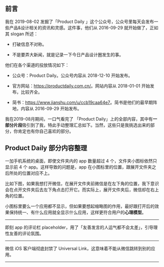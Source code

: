 
## 前言

我在 2019-08-02 发掘了「Product Daily 」这个公众号，公众号里每天会发布一些产品&设计相关的资讯和灵感。这件事，他们从 2016-09-29 就开始做了，正如其 slogan 所述：

- 打破信息不对称。

- 不是要弄大新闻，就是记录一下今日产品设计圈发生的事。

他们在各个渠道的投放情况如下：

- 公众号：Product Daily。公众号内容从 2018-12-10 开始发布。

- 官方网站：<https://productdaily.com.cn/>。网站内容从 2018-01-01 开始发布，比较齐全。

- 简书：<https://www.jianshu.com/u/ccb19caa64e7>。简书是他们的最早期阵地，内容从 2016-09-29 开始发布。

我在2019-08月期间，一口气看完了 「Product Daily」上的全部内容，其中有**一部分片段**吸引到了我，特此手动整理汇总如下。当然，这些只是我挑选出来的部分，你肯定也有你自己喜欢的部分。

## Product Daily 部分内容整理

一加手机系统的桌面，即使文件夹内的 app 数量超过 4 个，文件夹小图标依然只显示前 4 个 app。这样导致的问题是，app 在小图标里的位置，跟展开文件夹之后所处的位置对应不上。

比如下图，如果我想打开微信，在展开文件夹前微信是在左下角的位置，我下意识会在点开文件夹后去左下角点击打开它。而实际上，展开文件夹后，微信却在右上角的位置。

小图标里要么一个应用都不显示，但如果要想起缩略图的作用，最好跟打开后的效果保持统一、有什么应用就全显示什么应用，这样更符合用户的**心理模型**。

---


即刻 app 的评论栏 placeholder，用了「友善发言的人运气都不会太差」，引导理性友善的评论氛围。

---

微信 iOS 客户端彻底封禁了 Universal Link，这意味着不能从微信跳转到别的应用。

---


